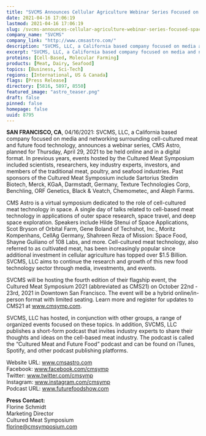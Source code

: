 ```yaml
---
title: "SVCMS Announces Cellular Agriculture Webinar Series Focused on Space"
date: 2021-04-16 17:06:19
lastmod: 2021-04-16 17:06:19
slug: /svcms-announces-cellular-agriculture-webinar-series-focused-space
company_name: "SVCMS"
company_link: "http://www.cmsastro.com/"
description: "SVCMS, LLC, a California based company focused on media and networking surrounding cell-cultured meat and future food technology, announces a webinar series, CMS Astro, planned for Thursday, April 29, 2021 to be held online and in a digital format."
excerpt: "SVCMS, LLC, a California based company focused on media and networking surrounding cell-cultured meat and future food technology, announces a webinar series, CMS Astro, planned for Thursday, April 29, 2021 to be held online and in a digital format."
proteins: [Cell-Based, Molecular Farming]
products: [Meat, Dairy, Seafood]
topics: [Business, Sci-Tech]
regions: [International, US & Canada]
flags: [Press Release]
directory: [5816, 5897, 8550]
featured_image: "astro_teaser.png"
draft: false
pinned: false
homepage: false
uuid: 8795
---
```

<p><strong>SAN FRANCISCO, CA</strong>, 04/16/2021: SVCMS, LLC, a California based company focused on media and networking surrounding cell-cultured meat and future food technology, announces a webinar series, CMS Astro, planned for Thursday, April 29, 2021 to be held online and in a digital format. In previous years, events hosted by the Cultured Meat Symposium included scientists, researchers, key industry experts, investors, and members of the traditional meat, poultry, and seafood industries. Past sponsors of the Cultured Meat Symposium include Sartorius Stedim Biotech, Merck, KGaA, Darmstadt, Germany, Texture Technologies Corp, Benchling, ORF Genetics, Black & Veatch, Chemometec, and Aleph Farms.</p>
<p>CMS Astro is a virtual symposium dedicated to the role of cell-cultured meat technology in space. A single day of talks related to cell-based meat technology in applications of outer space research, space travel, and deep space exploration. Speakers include Hilde Stenui of Space Applications, Scot Bryson of Orbital Farm, Gene Boland of Techshot, Inc., Moritz Kompenhans, CellAg Germany, Shahreen Reza of Mission: Space Food, Shayne Guiliano of 108 Labs, and more. Cell-cultured meat technology, also referred to as cultivated meat, has been increasingly popular since additional investment in cellular agriculture has topped over $1.5 Billion. SVCMS, LLC aims to continue the research and growth of this new food technology sector through media, investments, and events.</p>
<p>SVCMS will be hosting the fourth edition of their flagship event, the Cultured Meat Symposium 2021 (abbreviated as CMS21) on October 22nd - 23rd, 2021 in Downtown San Francisco. The event will be a hybrid online/in-person format with limited seating. Learn more and register for updates to CMS21 at <a href="http://www.cmsymp.com">www.cmsymp.com</a>.</p>
<p>SVCMS, LLC has hosted, in conjunction with other groups, a range of organized events focused on these topics. In addition, SVCMS, LLC publishes a short-form podcast that invites industry experts to share their thoughts and ideas on the cell-based meat industry. The podcast is called the “Cultured Meat and Future Food” podcast and can be found on iTunes, Spotify, and other podcast publishing platforms.</p>
<p>Website URL: <a href="http://www.cmsastro.com">www.cmsastro.com</a><br />
Facebook: <a href="http://www.facebook.com/cmsymp">www.facebook.com/cmsymp</a><br />
Twitter: <a href="http://www.twitter.com/cmsymp">www.twitter.com/cmsymp</a><br />
Instagram: <a href="http://www.instagram.com/cmsymp">www.instagram.com/cmsymp</a><br />
Podcast URL: <a href="http://www.futurefoodshow.com">www.futurefoodshow.com</a></p>
<p><strong>Press Contact:</strong><br />
Florine Schmidt<br />
Marketing Director<br />
Cultured Meat Symposium<br />
<a href="mailto:florine@cmsymposium.com">florine@cmsymposium.com</a></p>
